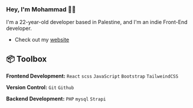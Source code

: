 ### Hey, I'm Mohammad 👋🏽  

I'm a 22-year-old developer based in Palestine, and I'm an indie Front-End developer. 

- Check out my [website](https://m7amd.github.io/Personal_Portfolio/)
 
## 📦 Toolbox

**Frontend Development:** `React` `scss` `JavaScript` `Bootstrap` `TailweindCSS`
 
**Version Control:** `Git` `Github`

**Backend Development:** `PHP` `mysql` `Strapi`
 
 
